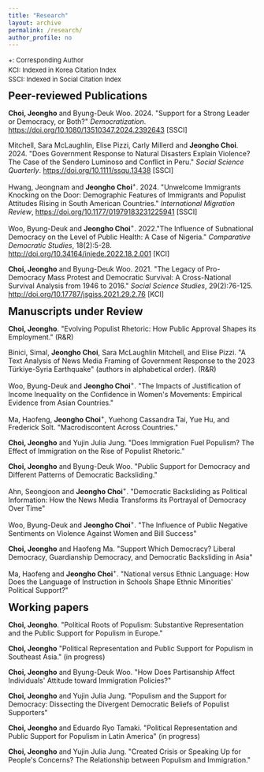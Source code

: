 ```yaml
---
title: "Research"
layout: archive
permalink: /research/
author_profile: no
---
```


<style>
  h2 {
    margin-top: 10px; /* 원하는 여백값으로 조정 */
    margin-bottom: 10px; /* 원하는 여백값으로 조정 */
  }
</style>
<div style="font-size: small; line-height: 1.5;">
  +: Corresponding Author<br>
  KCI: Indexed in Korea Citation Index<br>
  SSCI: Indexed in Social Citation Index
</div>

## Peer-reviewed Publications

**Choi, Jeongho** and Byung-Deuk Woo. 2024. "Support for a Strong Leader or Democracy, or Both?" *Democratization*. <https://doi.org/10.1080/13510347.2024.2392643> [SSCI]

Mitchell, Sara McLaughlin, Elise Pizzi, Carly Millerd and <strong>Jeongho Choi</strong>. 2024. "Does Government Response to Natural Disasters Explain Violence? The Case of the Sendero Luminoso and Conflict in Peru." *Social Science Quarterly*. <https://doi.org/10.1111/ssqu.13438> [SSCI]

Hwang, Jeongnam and **Jeongho Choi**<sup>+</sup>. 2024. "Unwelcome Immigrants Knocking on the Door: Demographic Features of Immigrants and Populist Attitudes Rising in South American Countries." *International Migration Review*, <https://doi.org/10.1177/01979183231225941> [SSCI]

Woo, Byung-Deuk and **Jeongho Choi**<sup>+</sup>. 2022."The Influence of Subnational Democracy on the Level of Public Health: A Case of Nigeria." *Comparative Democratic Studies*, 18(2):5-28. <http://doi.org/10.34164/injede.2022.18.2.001> [KCI]

**Choi, Jeongho** and Byung-Deuk Woo. 2021. "The Legacy of Pro-Democracy Mass Protest and Democratic Survival: A Cross-National Survival Analysis from 1946 to 2016." *Social Science Studies*, 29(2):76-125. <http://doi.org/10.17787/jsgiss.2021.29.2.76> [KCI]

## Manuscripts under Review

<strong>Choi, Jeongho</strong>. "Evolving Populist Rhetoric: How Public Approval Shapes its Employment." (R&R)

Binici, Simal, <strong>Jeongho Choi</strong>, Sara McLaughlin Mitchell, and Elise Pizzi. "A Text Analysis of News Media Framing of Government Response to the 2023 Türkiye-Syria Earthquake" (authors in alphabetical order). (R&R)

Woo, Byung-Deuk and <strong>Jeongho Choi</strong><sup>+</sup>. "The Impacts of Justification of Income Inequality on the Confidence in Women's Movements: Empirical Evidence from Asian Countries."

Ma, Haofeng, **Jeongho Choi**<sup>+</sup>, Yuehong Cassandra Tai, Yue Hu, and Frederick Solt. "Macrodiscontent Across Countries."

**Choi, Jeongho** and Yujin Julia Jung. "Does Immigration Fuel Populism? The Effect of Immigration on the Rise of Populist Rhetoric."

<strong>Choi, Jeongho</strong> and Byung-Deuk Woo. "Public Support for Democracy and Different Patterns of Democratic Backsliding."

Ahn, Seongjoon and **Jeongho Choi**<sup>+</sup>. "Democratic Backsliding as Political Information: How the News Media Transforms its Portrayal of Democracy Over Time"

Woo, Byung-Deuk and <strong>Jeongho Choi</strong><sup>+</sup>. "The Influence of Public Negative Sentiments on Violence Against Women and Bill Success"

**Choi, Jeongho** and Haofeng Ma. "Support Which Democracy? Liberal Democracy, Guardianship Democracy, and Democratic Backsliding in Asia"

Ma, Haofeng and <strong>Jeongho Choi</strong><sup>+</sup>. "National versus Ethnic Language: How Does the Language of Instruction in Schools Shape Ethnic Minorities' Political Support?"

## Working papers

**Choi, Jeongho**. "Political Roots of Populism: Substantive Representation and the Public Support for Populism in Europe."

**Choi, Jeongho** "Political Representation and Public Support for Populism in Southeast Asia." (in progress)

**Choi, Jeongho** and Byung-Deuk Woo. "How Does Partisanship Affect Individuals' Attitude toward Immigration Policies?"

**Choi, Jeongho** and Yujin Julia Jung. "Populism and the Support for Democracy: Dissecting the Divergent Democratic Beliefs of Populist Supporters"

**Choi, Jeongho** and Eduardo Ryo Tamaki. "Political Representation and Public Support for Populism in Latin America" (in progress)

**Choi, Jeongho** and Yujin Julia Jung. "Created Crisis or Speaking Up for People's Concerns? The Relationship between Populism and Immigration."
